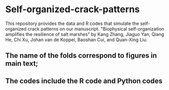 # Self-organized-crack-patterns
This repository provides the data and R codes that simulate the self-organized crack patterns on our manuscript. "Biophysical self-organization amplifies the resilience of salt marshes" by Kang Zhang, Jiaguo Yan, Qiang He, Chi Xu, Johan van de Koppel, Baoshan Cui, and Quan-Xing Liu.

## The name of the folds correspond to figures in main text;
## The codes include the R code and Python codes
